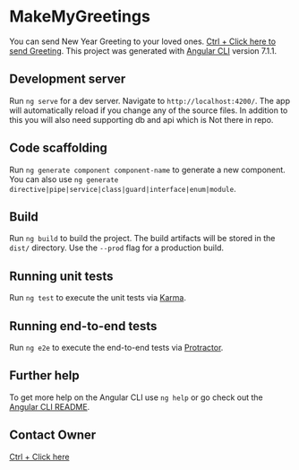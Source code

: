 # MakeMyGreetings

You can send New Year Greeting to your loved ones.
[Ctrl + Click here to send Greeting](https://makemygreeting.000webhostapp.com/create.html).
This project was generated with [Angular CLI](https://github.com/angular/angular-cli) version 7.1.1. 

## Development server

Run `ng serve` for a dev server. Navigate to `http://localhost:4200/`. The app will automatically reload if you change any of the source files. In addition to this you will also need supporting db and api which is Not there in repo.

## Code scaffolding

Run `ng generate component component-name` to generate a new component. You can also use `ng generate directive|pipe|service|class|guard|interface|enum|module`.

## Build

Run `ng build` to build the project. The build artifacts will be stored in the `dist/` directory. Use the `--prod` flag for a production build.

## Running unit tests

Run `ng test` to execute the unit tests via [Karma](https://karma-runner.github.io).

## Running end-to-end tests

Run `ng e2e` to execute the end-to-end tests via [Protractor](http://www.protractortest.org/).

## Further help

To get more help on the Angular CLI use `ng help` or go check out the [Angular CLI README](https://github.com/angular/angular-cli/blob/master/README.md). 

## Contact Owner
[Ctrl + Click here](mailto:rajeevranjan939@gmail.com?subject=Ref:MakeMyGreeting&)
